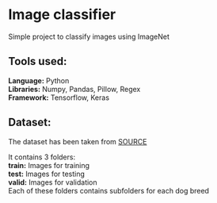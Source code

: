 # Image classifier

Simple project to classify images using ImageNet

## Tools used:
**Language:** Python<br>
**Libraries:** Numpy, Pandas, Pillow, Regex<br>
**Framework:** Tensorflow, Keras<br>

## Dataset:
The dataset has been taken from [SOURCE](https://www.kaggle.com/c/dog-breed-identification/data)

It contains 3 folders:<br>
**train:** Images for training<br>
**test:** Images for testing<br>
**valid:** Images for validation<br>
Each of these folders contains subfolders for each dog breed
